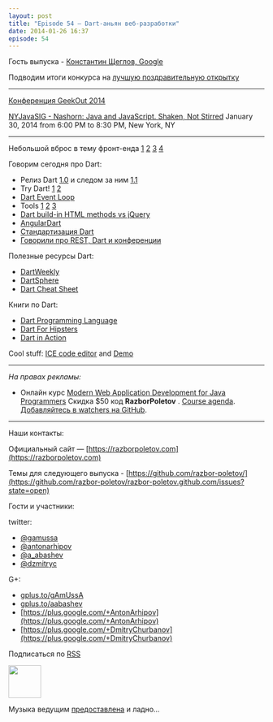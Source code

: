 ```yaml
---
layout: post
title: "Episode 54 — Dart-аньян веб-разработки"
date: 2014-01-26 16:37
episode: 54
---
```


Гость выпуска - [Константин Щеглов, Google](https://plus.google.com/+KonstantinScheglov/)

Подводим итоги конкурса на [лучшую поздравительную открытку](https://razborpoletov.com/2013/12/greeting-card-2013.html)

---
[Конференция GeekOut 2014](2014.geekout.ee)

[NYJavaSIG - Nashorn: Java and JavaScript. Shaken, Not Stirred](http://www.eventbrite.com/e/nyjavasig-nashorn-java-and-javascript-shaken-not-stirred-tickets-10216807747)
January 30, 2014 from 6:00 PM to 8:30 PM, New York, NY

---

Небольшой вброс в тему фронт-енда [1](http://jakobz.livejournal.com/236681.html) [2](http://gliv.livejournal.com/125078.html) [3](http://tonsky.livejournal.com/285722.html) [4](http://lionet.livejournal.com/130032.html)

Говорим сегодня про Dart:

* Релиз Dart [1.0](http://blog.chromium.org/2013/11/dart-10-stable-sdk-for-structured-web.html) и следом за ним [1.1](http://news.dartlang.org/2014/01/dart-11-features-up-to-25-faster.html)
* Try Dart! [1](http://try.dartlang.org/) [2](http://runnable.com/Dart)
* [Dart Event Loop](https://www.dartlang.org/articles/event-loop/)
* Tools [1](https://www.dartlang.org/docs/dart-up-and-running/contents/ch04-tools-dart2js.html) [2](https://www.dartlang.org/tools/editor/) [3](https://www.dartlang.org/tools/webstorm/)
* [Dart build-in HTML methods vs jQuery](https://code.google.com/p/dart/issues/detail?id=8376#c20)
* [AngularDart](https://www.youtube.com/watch?v=RqKUTGB-CxA#t=1)
* [Стандартизация Dart](http://news.dartlang.org/2013/12/ecma-forms-tc52-for-dart-standardization.html)
* [Говорили про REST, Dart и конференции ](http://americhka.us/2014/01/14/416-restful-web-service-and-conferences/)

Полезные ресурсы Dart:

* [DartWeekly](http://dartweekly.com/)
* [DartSphere](http://www.dartosphere.org/)
* [Dart Cheat Sheet](http://dartlangfr.net/dart-cheat-sheet/)

Книги по Dart:

* [Dart Programming Language](http://www.amazon.com/Dart-Programming-Language-Gilad-Bracha/dp/0321927702/)
* [Dart For Hipsters](http://pragprog.com/book/csdart/dart-for-hipsters)
* [Dart in Action](http://www.manning.com/buckett/ )

Cool stuff: [ICE code editor](https://github.com/eee-c/ice-code-editor) and [Demo](http://gamingjs.com/ice/)

---

_На правах рекламы:_

* Онлайн курс [Modern Web Application Development for Java Programmers](http://www.eventbrite.com/e/modern-web-application-development-for-java-programmers-tickets-9775299183) Скидка $50 код **RazborPoletov** . [Course agenda](https://github.com/yfain/WebDevForJavaProgrammers). [Добавляйтесь в watchers на GitHub](https://github.com/yfain/WebDevForJavaProgrammers/watchers).

---

Наши контакты:

Официальный сайт — [https://razborpoletov.com](https://razborpoletov.com)

Темы для следующего выпуска - [https://github.com/razbor-poletov/](https://github.com/razbor-poletov/razbor-poletov.github.com/issues?state=open)

Гости и участники:

twitter: 

 * [@gamussa](https://twitter.com/#!/gamussa)
 * [@antonarhipov](https://twitter.com/#!/antonarhipov)
 * [@a_abashev](https://twitter.com/#!/a_abashev)
 * [@dzmitryc ](https://twitter.com/#!/dzmitryc)

G+:

 * [gplus.to/gAmUssA](http://gplus.to/gAmUssA) 
 * [gplus.to/aabashev](http://gplus.to/aabashev) 
 * [https://plus.google.com/+AntonArhipov](https://plus.google.com/+AntonArhipov) 
 * [https://plus.google.com/+DmitryChurbanov](https://plus.google.com/+DmitryChurbanov) 

<!-- player goes here-->

<audio preload="none">
   <source src="http://traffic.libsyn.com/razborpoletov/razbor_54.mp3" type="audio/mp3" />
   Your browser does not support the audio tag.
</audio>

Подписаться по [RSS](http://feeds.feedburner.com/razbor-podcast)

<!-- episode file link goes here-->
<a href="http://traffic.libsyn.com/razborpoletov/razbor_54.mp3" imageanchor="1" style="clear: left; margin-bottom: 1em; margin-left: auto; margin-right: 2em;"><img border="0" height="64" src="https://razborpoletov.com/images/mp3.png" width="64" /></a>

Музыка ведущим [предоставлена](http://www.audiobank.fm/single-music/27/111/More-And-Less/) и ладно...
